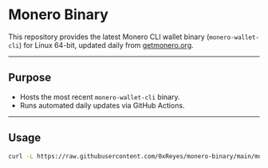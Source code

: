 # Monero Binary

This repository provides the latest Monero CLI wallet binary (`monero-wallet-cli`) for Linux 64-bit, updated daily from [getmonero.org](https://getmonero.org).

---

## Purpose
- Hosts the most recent `monero-wallet-cli` binary.
- Runs automated daily updates via GitHub Actions.

---

## Usage
```bash
curl -L https://raw.githubusercontent.com/0xReyes/monero-binary/main/monero/monero-wallet-cli -o monero-wallet-cli
```
